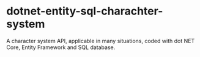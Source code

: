 # dotnet-entity-sql-charachter-system
A character system API, applicable in many situations, coded with dot NET Core, Entity Framework and SQL database. 
